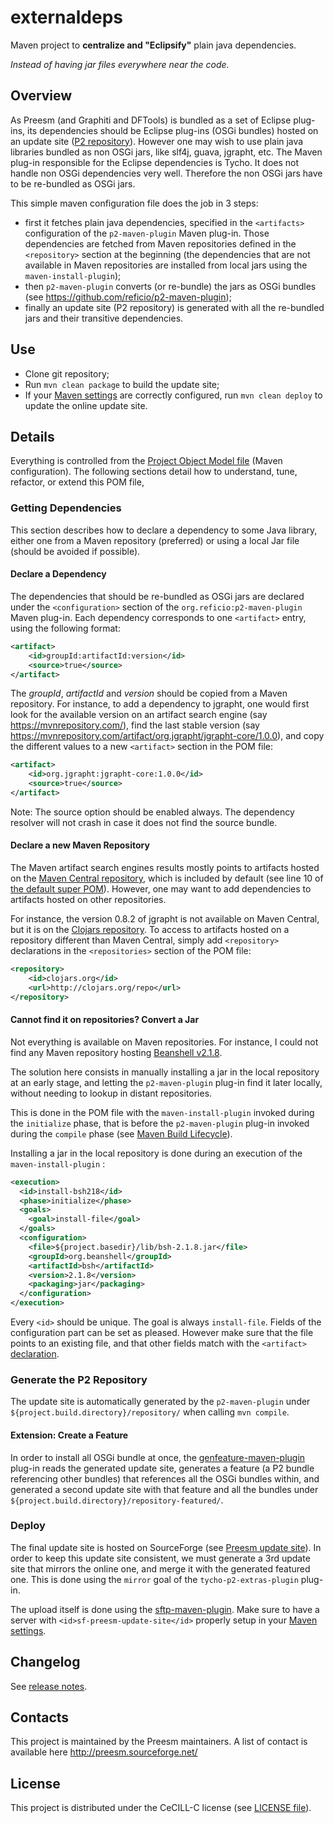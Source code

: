 # externaldeps

Maven project to **centralize and "Eclipsify"** plain java dependencies.

*Instead of having jar files everywhere near the code.*

## Overview

As Preesm (and Graphiti and DFTools) is bundled as a set of Eclipse plug-ins, its dependencies should be Eclipse plug-ins (OSGi bundles)
hosted on an update site ([P2 repository](https://dzone.com/articles/understanding-eclipse-p2-provi)). However one may wish to use plain java libraries bundled as non OSGi jars, like slf4j, guava, jgrapht, etc. The Maven plug-in responsible for the Eclipse dependencies is Tycho. It does not handle non OSGi dependencies very well. Therefore the non OSGi jars have to be re-bundled as OSGi jars.

This simple maven configuration file does the job in 3 steps:
 - first it fetches plain java dependencies, specified in the `<artifacts>` configuration of the `p2-maven-plugin` Maven plug-in. Those dependencies are fetched from Maven repositories defined in the `<repository>` section at the beginning (the dependencies that are not available in Maven repositories are installed from local jars using the `maven-install-plugin`);
 - then `p2-maven-plugin` converts (or re-bundle) the jars as OSGi bundles (see https://github.com/reficio/p2-maven-plugin);
 - finally an update site (P2 repository) is generated with all the re-bundled jars and their transitive dependencies.

## Use

 - Clone git repository;
 - Run `mvn clean package` to build the update site;
 - If your [Maven settings](https://maven.apache.org/settings.html#Servers) are correctly configured, run `mvn clean deploy` to update the online update site.

## Details

Everything is controlled from the [Project Object Model file](pom.xml) (Maven configuration). The following sections detail how to understand, tune, refactor, or extend this POM file,

### Getting Dependencies

This section describes how to declare a dependency to some Java library, either one from a Maven repository (preferred) or using a local Jar file (should be avoided if possible).

#### Declare a Dependency

The dependencies that should be re-bundled as OSGi jars are declared under the `<configuration>` section of the `org.reficio:p2-maven-plugin` Maven plug-in. Each dependency corresponds to one `<artifact>` entry, using the following format:

```xml
<artifact>
	<id>groupId:artifactId:version</id>
	<source>true</source>
</artifact>
```

The *groupId*, *artifactId* and *version* should be copied from a Maven repository. For instance, to add a dependency to jgrapht, one would first look for the available version on an artifact search engine (say https://mvnrepository.com/), find the last stable version (say https://mvnrepository.com/artifact/org.jgrapht/jgrapht-core/1.0.0), and copy the different values to a new `<artifact>` section in the POM file:

```xml
<artifact>
	<id>org.jgrapht:jgrapht-core:1.0.0</id>
	<source>true</source>
</artifact>
```

Note: The source option should be enabled always. The dependency resolver will not crash in case it does not find the source bundle.

#### Declare a new Maven Repository

The Maven artifact search engines results mostly points to artifacts hosted on the [Maven Central repository](http://repo1.maven.org/maven2/), which is included by default (see line 10 of [the default super POM](https://maven.apache.org/guides/introduction/introduction-to-the-pom.html#Super_POM)). However, one may want to add dependencies to artifacts hosted on other repositories.

For instance, the version 0.8.2 of jgrapht is not available on Maven Central, but it is on the [Clojars repository](https://clojars.org/org.clojars.gilesc/jgrapht). To access to artifacts hosted on a repository different than Maven Central, simply add `<repository>` declarations in the `<repositories>` section of the POM file:

```xml
<repository>
	<id>clojars.org</id>
	<url>http://clojars.org/repo</url>
</repository>
```

#### Cannot find it on repositories? Convert a Jar

Not everything is available on Maven repositories. For instance, I could not find any Maven repository hosting [Beanshell v2.1.8](https://github.com/pejobo/beanshell2/tree/v2.1/downloads).

The solution here consists in manually installing a jar in the local repository at an early stage, and letting the `p2-maven-plugin` plug-in find it later locally, without needing to lookup in distant repositories.

This is done in the POM file with the `maven-install-plugin` invoked during the `initialize` phase, that is before the `p2-maven-plugin` plug-in invoked during the `compile` phase (see [Maven Build Lifecycle](https://maven.apache.org/guides/introduction/introduction-to-the-lifecycle.html)).

Installing a jar in the local repository is done during an execution of the `maven-install-plugin` :

```xml
<execution>
  <id>install-bsh218</id>
  <phase>initialize</phase>
  <goals>
  	<goal>install-file</goal>
  </goals>
  <configuration>
    <file>${project.basedir}/lib/bsh-2.1.8.jar</file>
    <groupId>org.beanshell</groupId>
    <artifactId>bsh</artifactId>
    <version>2.1.8</version>
    <packaging>jar</packaging>
  </configuration>
</execution>
```

Every `<id>` should be unique. The goal is always `install-file`. Fields of the configuration part can be set as pleased. However make sure that the file points to an existing file, and that other fields match with the `<artifact>` [declaration](#declare-a-dependency).

### Generate the P2 Repository

The update site is automatically generated by the `p2-maven-plugin` under `${project.build.directory}/repository/` when calling `mvn compile`.

#### Extension: Create a Feature

In order to install all OSGi bundle at once, the [genfeature-maven-plugin](https://github.com/preesm/genfeature-maven-plugin) plug-in reads the generated update site, generates a feature (a P2 bundle referencing other bundles) that references all the OSGi bundles within, and generated a second update site with that feature and all the bundles under `${project.build.directory}/repository-featured/`.

### Deploy

The final update site is hosted on SourceForge (see [Preesm update site](http://preesm.sourceforge.net/eclipse/update-site/)). In order to keep this update site consistent, we must generate a 3rd update site that mirrors the online one, and merge it with the generated featured one. This is done using the `mirror` goal of the `tycho-p2-extras-plugin` plug-in.

The upload itself is done using the [sftp-maven-plugin](https://github.com/preesm/sftp-maven-plugin). Make sure to have a server with `<id>sf-preesm-update-site</id>` properly setup in your [Maven settings](https://maven.apache.org/settings.html#Servers).

## Changelog

See [release notes](release_notes.md).

## Contacts

This project is maintained by the Preesm maintainers. A list of contact is available here http://preesm.sourceforge.net/

## License

This project is distributed under the CeCILL-C license (see [LICENSE file](LICENSE)).